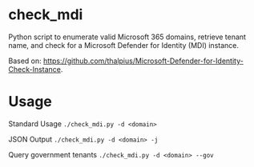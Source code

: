 # check_mdi

Python script to enumerate valid Microsoft 365 domains, retrieve tenant name, and check for a Microsoft Defender for Identity (MDI) instance.

Based on: https://github.com/thalpius/Microsoft-Defender-for-Identity-Check-Instance.

# Usage

Standard Usage
```./check_mdi.py -d <domain>```


JSON Output
```./check_mdi.py -d <domain> -j```


Query government tenants
```./check_mdi.py -d <domain> --gov```
